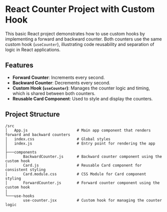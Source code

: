 # React Counter Project with Custom Hook

This basic React project demonstrates how to use custom hooks by implementing a forward and backward counter. Both counters use the same custom hook (`useCounter`), illustrating code reusability and separation of logic in React applications.

## Features

- **Forward Counter**: Increments every second.
- **Backward Counter**: Decrements every second.
- **Custom Hook (`useCounter`)**: Manages the counter logic and timing, which is shared between both counters.
- **Reusable Card Component**: Used to style and display the counters.

## Project Structure

```plaintext
/src
│   App.js                      # Main app component that renders forward and backward counters
│   index.css                   # Global styles
│   index.js                    # Entry point for rendering the app
│
├───components
│       BackwardCounter.js      # Backward counter component using the custom hook
│       Card.js                 # Reusable Card component for consistent styling
│       Card.module.css         # CSS Module for Card component styling
│       ForwardCounter.js       # Forward counter component using the custom hook
│       
└───use-hooks
        use-counter.jsx         # Custom hook for managing the counter logic
